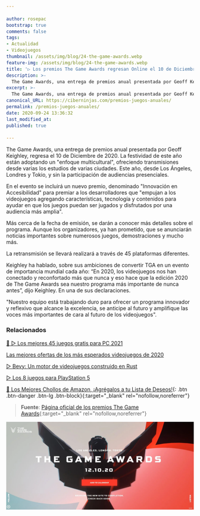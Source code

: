 ```yaml
---

author: rosepac
bootstrap: true
comments: false
tags:
- Actualidad
- Videojuegos
thumbnail: /assets/img/blog/24-the-game-awards.webp
feature-img: /assets/img/blog/24-the-game-awards.webp
title: '▷ Los premios The Game Awards regresan Online el 10 de Diciembre 2020'
description: >-
  The Game Awards, una entrega de premios anual presentada por Geoff Keighley, regresa el 10 de diciembre. Este año se transmitirá desde estudios en Los Ángeles, Londres y Tokio a más de 45 plataformas.
excerpt: >-
  The Game Awards, una entrega de premios anual presentada por Geoff Keighley, regresa el 10 de diciembre. Este año se transmitirá desde estudios en Los Ángeles, Londres y Tokio a más de 45 plataformas.
canonical_URL: https://ciberninjas.com/premios-juegos-anuales/
permalink: /premios-juegos-anuales/
date: 2020-09-24 13:36:32
last_modified_at: 
published: true

---
```


The Game Awards, una entrega de premios anual presentada por Geoff Keighley, regresa el 10 de Diciembre de 2020. La festividad de este año están adoptando un "enfoque multicultural", ofreciendo transmisiones desde varias los estudios de varias ciudades. Este año, desde Los Ángeles, Londres y Tokio, y sin la participación de audiencias presenciales.

En el evento se incluirá un nuevo premio, denominado "Innovación en Accesibilidad" para premiar a los desarrolladores que "empujan a los videojuegos agregando características, tecnología y contenidos para ayudar en que los juegos puedan ser jugados y disfrutados por una audiencia más amplia".

Más cerca de la fecha de emisión, se darán a conocer más detalles sobre el programa. Aunque los organizadores, ya han prometido, que se anunciarán noticias importantes sobre numerosos juegos, demostraciones y mucho más.

La retransmisión se llevará realizará a través de 45 plataformas diferentes.

Keighley ha hablado, sobre sus ambiciones de convertir TGA en un evento de importancia mundial cada año: “En 2020, los videojuegos nos han conectado y reconfortado más que nunca y eso hace que la edición 2020 de The Game Awards sea nuestro programa más importante de nunca antes”, dijo Keighley. En una de sus declaraciones.

"Nuestro equipo está trabajando duro para ofrecer un programa innovador y reflexivo que alcance la excelencia, se anticipe al futuro y amplifique las voces más importantes de cara al futuro de los videojuegos".

### **Relacionados** <!-- omit in toc -->

[🥇 ▷ Los mejores 45 juegos gratis para PC 2021](https://ciberninjas.com/videojuegos-gratis/)

[Las mejores ofertas de los más esperados videojuegos de 2020](https://ciberninjas.com/videojuegos/)

[▷ Bevy: Un motor de videojuegos construido en Rust](https://ciberninjas.com/bevy-motor-videojuegos-rust/)

[▷ Los 8 juegos para PlayStation 5](https://ciberninjas.com/rumores-juegos-ps5/)

[🛒 Los Mejores Chollos de Amazon, ¡Agrégalos a tu Lista de Deseos!](/amazon/ "Los Mejores Chollos de Amazon, Ofertas Flash, Black Monday y Amazon Prime Day"){: .btn .btn-danger .btn-lg .btn-block}{:target="_blank" rel="nofollow,noreferrer"}

> **Fuente**: [Página oficial de los premios The Game Awards](https://thegameawards.com/es-es "Página oficial de los premios The Game Awards"){:target="_blank" rel="nofollow,noreferrer"}

![Los premios The Game Awards regresan Online el 10 de Diciembre 2020](/assets/img/blog/24-the-game-awards.webp "Los premios The Game Awards regresan Online el 10 de Diciembre 2020")